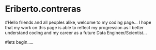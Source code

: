 # Eriberto.contreras



#Hello friends and all peoples alike, welcome to my coding page... I hope that my work on this page is able to reflect my progression as I better understand coding and my career as a future Data Engineer/Scientist...

#lets begin.....

